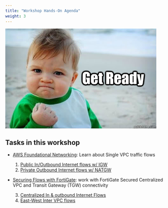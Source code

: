 ```yaml
---
title: "Workshop Hands-On Agenda"
weight: 3
---
```



![](image-getready.jpg)

## Tasks in this workshop
- [AWS Foundational Networking](3_modulethree/3_level2-module1.html): Learn about Single VPC traffic flows
  1. [Public In/Outbound Internet flows w/ IGW](3_modulethree/3_level2-module1/3_1_1_task.html)
  2. [Private Outbound Internet flows w/ NATGW](3_modulethree/3_level2-module1/3_1_2_task.html)
  
- [Securing Flows with FortiGate](3_modulethree/3_level2-module2.html): work with FortiGate Secured Centralized VPC and Transit Gateway (TGW) connectivity

  3. [Centralized In & outbound Internet Flows](3_modulethree/3_level2-module2/3_2_1_task.html)
  4. [East-West Inter VPC flows](3_modulethree/3_level2-module2/3_2_2_task.html)